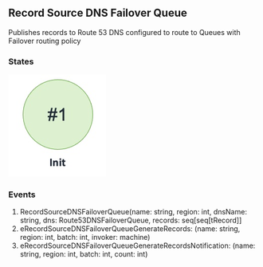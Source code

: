 ## Record Source DNS Failover Queue

Publishes records to Route 53 DNS configured to route to Queues with Failover routing policy 

### States

![Record Source DNS Failover Queue States!](images/RecordSourceDNSFailoverStates.jpg)

### Events

1. RecordSourceDNSFailoverQueue(name: string, region: int, dnsName: string, dns: Route53DNSFailoverQueue, records: seq[seq[tRecord]]
2. eRecordSourceDNSFailoverQueueGenerateRecords: (name: string, region: int, batch: int, invoker: machine)
3. eRecordSourceDNSFailoverQueueGenerateRecordsNotification: (name: string, region: int, batch: int, count: int)
